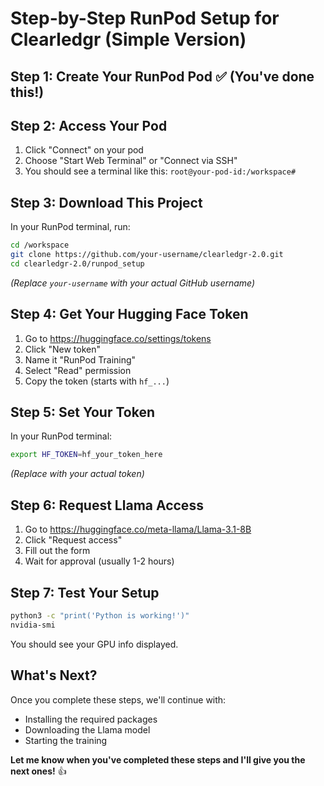 # Step-by-Step RunPod Setup for Clearledgr (Simple Version)

## Step 1: Create Your RunPod Pod ✅ (You've done this!)

## Step 2: Access Your Pod

1. Click "Connect" on your pod
2. Choose "Start Web Terminal" or "Connect via SSH"
3. You should see a terminal like this: `root@your-pod-id:/workspace#`

## Step 3: Download This Project

In your RunPod terminal, run:
```bash
cd /workspace
git clone https://github.com/your-username/clearledgr-2.0.git
cd clearledgr-2.0/runpod_setup
```

*(Replace `your-username` with your actual GitHub username)*

## Step 4: Get Your Hugging Face Token

1. Go to https://huggingface.co/settings/tokens
2. Click "New token"
3. Name it "RunPod Training"
4. Select "Read" permission
5. Copy the token (starts with `hf_...`)

## Step 5: Set Your Token

In your RunPod terminal:
```bash
export HF_TOKEN=hf_your_token_here
```
*(Replace with your actual token)*

## Step 6: Request Llama Access

1. Go to https://huggingface.co/meta-llama/Llama-3.1-8B
2. Click "Request access"
3. Fill out the form
4. Wait for approval (usually 1-2 hours)

## Step 7: Test Your Setup

```bash
python3 -c "print('Python is working!')"
nvidia-smi
```

You should see your GPU info displayed.

## What's Next?

Once you complete these steps, we'll continue with:
- Installing the required packages
- Downloading the Llama model
- Starting the training

**Let me know when you've completed these steps and I'll give you the next ones!** 👍
